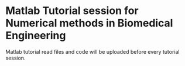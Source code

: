 # Matlab Tutorial session for Numerical methods in Biomedical Engineering 
  Matlab tutorial read files and code will be uploaded before every tutorial session.
